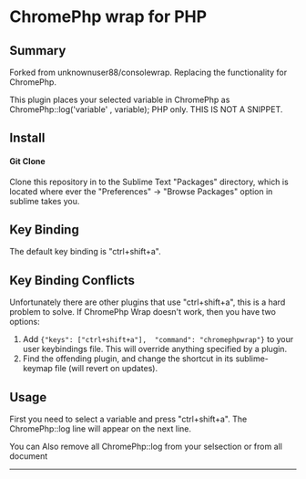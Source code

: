 ChromePhp wrap for PHP
================

## Summary
Forked from unknownuser88/consolewrap.
Replacing the functionality for ChromePhp.

This plugin places your selected variable in ChromePhp as ChromePhp::log('variable' , variable); PHP only.
THIS IS NOT A SNIPPET.

## Install

#### Git Clone
Clone this repository in to the Sublime Text "Packages" directory, which is located where ever the
"Preferences" -> "Browse Packages" option in sublime takes you.

## Key Binding

The default key binding is "ctrl+shift+a".

## Key Binding Conflicts

Unfortunately there are other plugins that use "ctrl+shift+a", this is a hard problem to solve. If ChromePhp Wrap doesn't work, then you have two options:

1. Add ```{"keys": ["ctrl+shift+a"],  "command": "chromephpwrap"}``` to your user keybindings file. This will override anything specified by a plugin.
2. Find the offending plugin, and change the shortcut in its sublime-keymap file (will revert on updates).


## Usage

First you need to select a variable and press "ctrl+shift+a". The ChromePhp::log line will appear on the next line. 

You can Also remove all ChromePhp::log from your selsection or from all document 

---
